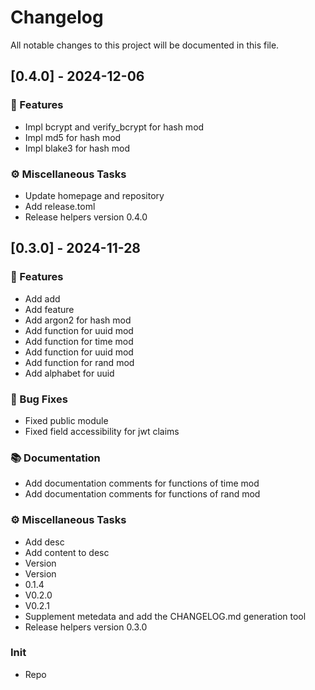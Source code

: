 # Changelog

All notable changes to this project will be documented in this file.

## [0.4.0] - 2024-12-06

### 🚀 Features

- Impl bcrypt and verify_bcrypt for hash mod
- Impl md5 for hash mod
- Impl blake3 for hash mod

### ⚙️ Miscellaneous Tasks

- Update homepage and repository
- Add release.toml
- Release helpers version 0.4.0

## [0.3.0] - 2024-11-28

### 🚀 Features

- Add add
- Add feature
- Add argon2 for hash mod
- Add function for uuid mod
- Add function for time mod
- Add function for uuid mod
- Add function for rand mod
- Add alphabet for uuid

### 🐛 Bug Fixes

- Fixed public module
- Fixed field accessibility for jwt claims

### 📚 Documentation

- Add documentation comments for functions of time mod
- Add documentation comments for functions of rand mod

### ⚙️ Miscellaneous Tasks

- Add desc
- Add content to desc
- Version
- Version
- 0.1.4
- V0.2.0
- V0.2.1
- Supplement metedata and add the CHANGELOG.md generation tool
- Release helpers version 0.3.0

### Init

- Repo

<!-- generated by git-cliff -->
